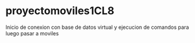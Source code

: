 # proyectomoviles1CL8
Inicio de conexion con base de datos virtual y ejecucion de comandos para luego pasar a moviles
